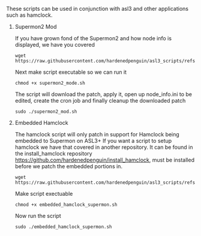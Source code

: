 These scripts can be used in conjunction with asl3 and other applications such as hamclock.

1) Supermon2 Mod
   
   If you have grown fond of the Supermon2 and how node info is displayed, we have you covered
   ```
   wget https://raw.githubusercontent.com/hardenedpenguin/asl3_scripts/refs/heads/main/supermon2_mod.sh
   ```
   Next make script executable so we can run it
   ```
   chmod +x supermon2_mode.sh
   ```
   The script will download the patch, apply it, open up node_info.ini to be edited, create the cron job and finally cleanup the downloaded patch
   ```
   sudo ./supermon2_mod.sh
   ```
2) Embedded Hamclock
   
   The hamclock script will only patch in support for Hamclock being embedded to Supermon on ASL3+ If you want a script to setup hamclock we have that covered in another repository.
   It can be found in the install_hamclock repository https://github.com/hardenedpenguin/install_hamclock, must be installed before we patch the embedded portions in.

   ```
   wget https://raw.githubusercontent.com/hardenedpenguin/asl3_scripts/refs/heads/main/embedded_hamclock_supermon.sh
   ```
   Make script exectuable
   ```
   chmod +x embedded_hamclock_supermon.sh
   ```
   Now run the script
   ```
   sudo ./embedded_hamclock_supermon.sh
   ```
